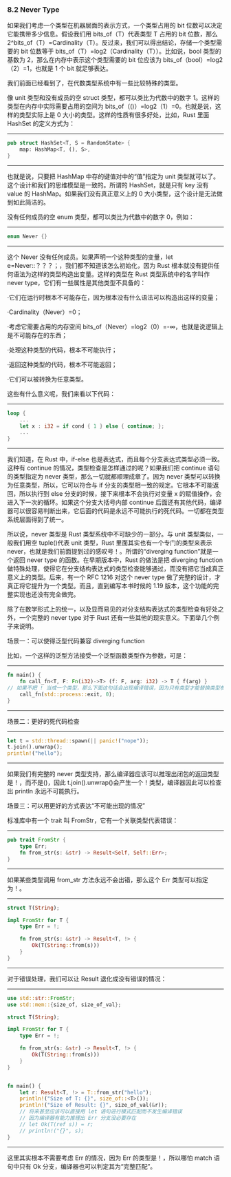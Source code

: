 ### 8.2 Never Type

如果我们考虑一个类型在机器层面的表示方式，一个类型占用的 bit 位数可以决定它能携带多少信息。假设我们用 bits\_of（T）代表类型 T 占用的 bit 位数，那么 2^bits\_of（T）=Cardinality（T）。反过来，我们可以得出结论，存储一个类型需要的 bit 位数等于 bits\_of（T）=log2（Cardinality（T））。比如说，bool 类型的基数为 2，那么在内存中表示这个类型需要的 bit 位应该为 bits\_of（bool）=log2（2）=1，也就是 1 个 bit 就足够表达。

我们前面已经看到了，在代数类型系统中有一些比较特殊的类型。

像 unit 类型和没有成员的空 struct 类型，都可以类比为代数中的数字 1。这样的类型在内存中实际需要占用的空间为 bits\_of（()）=log2（1）=0。也就是说，这样的类型实际上是 0 大小的类型。这样的性质有很多好处，比如，Rust 里面 HashSet 的定义方式为：

---

```rust
pub struct HashSet<T, S = RandomState> {
    map: HashMap<T, (), S>,
}
```

---

也就是说，只要把 HashMap 中存的键值对中的“值”指定为 unit 类型就可以了。这个设计和我们的思维模型是一致的。所谓的 HashSet，就是只有 key 没有 value 的 HashMap。如果我们没有真正意义上的 0 大小类型，这个设计是无法做到如此简洁的。

没有任何成员的空 enum 类型，都可以类比为代数中的数字 0，例如：

---

```rust
enum Never {}
```

---

这个 Never 没有任何成员。如果声明一个这种类型的变量，let e=Never::？？？；，我们都不知道该怎么初始化，因为 Rust 根本就没有提供任何语法为这样的类型构造出变量。这样的类型在 Rust 类型系统中的名字叫作 never type，它们有一些属性是其他类型不具备的：

·它们在运行时根本不可能存在，因为根本没有什么语法可以构造出这样的变量；

·Cardinality（Never）=0；

·考虑它需要占用的内存空间 bits\_of（Never）=log2（0）=-∞，也就是说逻辑上是不可能存在的东西；

·处理这种类型的代码，根本不可能执行；

·返回这种类型的代码，根本不可能返回；

·它们可以被转换为任意类型。

这些有什么意义呢，我们来看以下代码：

---

```rust
loop {
    ...
    let x : i32 = if cond { 1 } else { continue; };
    ...
}
```

---

我们知道，在 Rust 中，if-else 也是表达式，而且每个分支表达式类型必须一致。这种有 continue 的情况，类型检查是怎样通过的呢？如果我们把 continue 语句的类型指定为 never 类型，那么一切就都顺理成章了。因为 never 类型可以转换为任意类型，所以，它可以符合与 if 分支的类型相一致的规定。它根本不可能返回，所以执行到 else 分支的时候，接下来根本不会执行对变量 x 的赋值操作，会进入下一次的循环。如果这个分支大括号内部 continue 后面还有其他代码，编译器可以很容易判断出来，它后面的代码是永远不可能执行的死代码。一切都在类型系统层面得到了统一。

所以说，never 类型是 Rust 类型系统中不可缺少的一部分。与 unit 类型类似，一般我们用空 tuple()代表 unit 类型，Rust 里面其实也有一个专门的类型来表示 never，也就是我们前面提到过的感叹号！。所谓的“diverging function”就是一个返回 never type 的函数。在早期版本中，Rust 的做法是把 diverging function 做特殊处理，使得它在分支结构表达式的类型检查能够通过，而没有把它当成真正意义上的类型。后来，有一个 RFC 1216 对这个 never type 做了完整的设计，才真正将它提升为一个类型。而且，直到编写本书时候的 1.19 版本，这个功能的完整实现也还没有完全做完。

除了在数学形式上的统一，以及显而易见的对分支结构表达式的类型检查有好处之外，一个完整的 never type 对于 Rust 还有一些其他的现实意义。下面举几个例子来说明。

场景一：可以使得泛型代码兼容 diverging function 

比如，一个这样的泛型方法接受一个泛型函数类型作为参数，可是：

---

```rust
fn main() {
    fn call_fn<T, F: Fn(i32)->T> (f: F, arg: i32) -> T { f(arg) }
// 如果不把 ! 当成一个类型，那么下面这句话会出现编译错误，因为只有类型才能替换类型参数
    call_fn(std::process::exit, 0);
}
```

---

场景二：更好的死代码检查 

---

```rust
let t = std::thread::spawn(|| panic!("nope"));
t.join().unwrap();
println!("hello");
```

---

如果我们有完整的 never 类型支持，那么编译器应该可以推理出闭包的返回类型是！，而不是()，因此 t.join().unwrap()会产生一个！类型，编译器因此可以检查出 println 永远不可能执行。

场景三：可以用更好的方式表达“不可能出现的情况” 

标准库中有一个 trait 叫 FromStr，它有一个关联类型代表错误：

---

```rust
pub trait FromStr {
    type Err;
    fn from_str(s: &str) -> Result<Self, Self::Err>;
}
```

---

如果某些类型调用 from\_str 方法永远不会出错，那么这个 Err 类型可以指定为！。

---

```rust
struct T(String);

impl FromStr for T {
    type Err = !;

    fn from_str(s: &str) -> Result<T, !> {
        Ok(T(String::from(s)))
    }
}
```

---

对于错误处理，我们可以让 Result 退化成没有错误的情况：

---

```rust
use std::str::FromStr;
use std::mem::{size_of, size_of_val};

struct T(String);

impl FromStr for T {
    type Err = !;

    fn from_str(s: &str) -> Result<T, !> {
        Ok(T(String::from(s)))
    }
}


fn main() {
    let r: Result<T, !> = T::from_str("hello");
    println!("Size of T: {}", size_of::<T>());
    println!("Size of Result: {}", size_of_val(&r));
    // 将来甚至应该可以直接用 let 语句进行模式匹配而不发生编译错误
    // 因为编译器有能力推理出 Err 分支没必要存在
    // let Ok(T(ref s)) = r;
    // println!("{}", s);
}
```

---

这里其实根本不需要考虑 Err 的情况，因为 Err 的类型是！，所以哪怕 match 语句中只有 Ok 分支，编译器也可以判定其为“完整匹配”。
